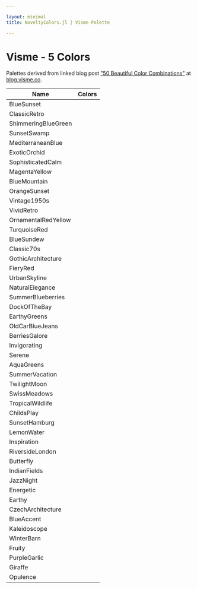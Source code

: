 ```yaml
---

layout: minimal
title: NoveltyColors.jl | Visme Palette

---
```


# Visme - 5 Colors

Palettes derived from linked blog post ["50 Beautiful Color Combinations"](http://blog.visme.co/color-combinations/) at [blog.visme.co](blog.visme.co).

<table>
  <thead>
    <tr>
      <th>Name</th>
      <th>Colors</th>
    </tr>
  </thead>
  <tbody>
    <tr>
      <td>BlueSunset</td>
      <td><div id="BlueSunset"></div></td>
    </tr>
        <tr>
      <td>ClassicRetro</td>
      <td><div id="ClassicRetro"></div></td>
    </tr>
    <tr>
      <td>ShimmeringBlueGreen</td>
      <td><div id="ShimmeringBlueGreen"></div></td>
    </tr>
    <tr>
      <td>SunsetSwamp</td>
      <td><div id="SunsetSwamp"></div></td>
    </tr>
    <tr>
      <td>MediterraneanBlue</td>
      <td><div id="MediterraneanBlue"></div></td>
    </tr>
    <tr>
      <td>ExoticOrchid</td>
      <td><div id="ExoticOrchid"></div></td>
    </tr>
    <tr>
      <td>SophisticatedCalm</td>
      <td><div id="SophisticatedCalm"></div></td>
    </tr>
    <tr>
      <td>MagentaYellow</td>
      <td><div id="MagentaYellow"></div></td>
    </tr>
    <tr>
      <td>BlueMountain</td>
      <td><div id="BlueMountain"></div></td>
    </tr>
    <tr>
      <td>OrangeSunset</td>
      <td><div id="OrangeSunset"></div></td>
    </tr>
    <tr>
      <td>Vintage1950s</td>
      <td><div id="Vintage1950s"></div></td>
    </tr>
    <tr>
      <td>VividRetro</td>
      <td><div id="VividRetro"></div></td>
    </tr>
    <tr>
      <td>OrnamentalRedYellow</td>
      <td><div id="OrnamentalRedYellow"></div></td>
    </tr>
    <tr>
      <td>TurquoiseRed</td>
      <td><div id="TurquoiseRed"></div></td>
    </tr>
    <tr>
      <td>BlueSundew</td>
      <td><div id="BlueSundew"></div></td>
    </tr>
    <tr>
      <td>Classic70s</td>
      <td><div id="Classic70s"></div></td>
    </tr>
    <tr>
      <td>GothicArchitecture</td>
      <td><div id="GothicArchitecture"></div></td>
    </tr>
    <tr>
      <td>FieryRed</td>
      <td><div id="FieryRed"></div></td>
    </tr>
    <tr>
      <td>UrbanSkyline</td>
      <td><div id="UrbanSkyline"></div></td>
    </tr>
    <tr>
      <td>NaturalElegance</td>
      <td><div id="NaturalElegance"></div></td>
    </tr>
    <tr>
      <td>SummerBlueberries</td>
      <td><div id="SummerBlueberries"></div></td>
    </tr>
    <tr>
      <td>DockOfTheBay</td>
      <td><div id="DockOfTheBay"></div></td>
    </tr>
    <tr>
      <td>EarthyGreens</td>
      <td><div id="EarthyGreens"></div></td>
    </tr>
    <tr>
      <td>OldCarBlueJeans</td>
      <td><div id="OldCarBlueJeans"></div></td>
    </tr>
    <tr>
      <td>BerriesGalore</td>
      <td><div id="BerriesGalore"></div></td>
    </tr>  
    <tr>
      <td>Invigorating</td>
      <td><div id="Invigorating"></div></td>
    </tr>  
    <tr>
      <td>Serene</td>
      <td><div id="Serene"></div></td>
    </tr> 
    <tr>
      <td>AquaGreens</td>
      <td><div id="AquaGreens"></div></td>
    </tr>
    <tr>
      <td>SummerVacation</td>
      <td><div id="SummerVacation"></div></td>
    </tr> 
    <tr>
      <td>TwilightMoon</td>
      <td><div id="TwilightMoon"></div></td>
    </tr>
    <tr>
      <td>SwissMeadows</td>
      <td><div id="SwissMeadows"></div></td>
    </tr> 
    <tr>
      <td>TropicalWildlife</td>
      <td><div id="TropicalWildlife"></div></td>
    </tr>  
    <tr>
      <td>ChildsPlay</td>
      <td><div id="ChildsPlay"></div></td>
    </tr>
    <tr>
      <td>SunsetHamburg</td>
      <td><div id="SunsetHamburg"></div></td>
    </tr>    
    <tr>
      <td>LemonWater</td>
      <td><div id="LemonWater"></div></td>
    </tr>
    <tr>
      <td>Inspiration</td>
      <td><div id="Inspiration"></div></td>
    </tr>
    <tr>
      <td>RiversideLondon</td>
      <td><div id="RiversideLondon"></div></td>
    </tr>
    <tr>
      <td>Butterfly</td>
      <td><div id="Butterfly"></div></td>
    </tr> 
    <tr>
      <td>IndianFields</td>
      <td><div id="IndianFields"></div></td>
    </tr>
    <tr>
      <td>JazzNight</td>
      <td><div id="JazzNight"></div></td>
    </tr>
    <tr>
      <td>Energetic</td>
      <td><div id="Energetic"></div></td>
    </tr>
    <tr>
      <td>Earthy</td>
      <td><div id="Earthy"></div></td>
    </tr> 
    <tr>
      <td>CzechArchitecture</td>
      <td><div id="CzechArchitecture"></div></td>
    </tr>  
    <tr>
      <td>BlueAccent</td>
      <td><div id="BlueAccent"></div></td>
    </tr>
    <tr>
      <td>Kaleidoscope</td>
      <td><div id="Kaleidoscope"></div></td>
    </tr> 
    <tr>
      <td>WinterBarn</td>
      <td><div id="WinterBarn"></div></td>
    </tr> 
    <tr>
      <td>Fruity</td>
      <td><div id="Fruity"></div></td>
    </tr> 
    <tr>
      <td>PurpleGarlic</td>
      <td><div id="PurpleGarlic"></div></td>
    </tr> 
    <tr>
      <td>Giraffe</td>
      <td><div id="Giraffe"></div></td>
    </tr>  
    <tr>
      <td>Opulence</td>
      <td><div id="Opulence"></div></td>
    </tr>                                                                                                                                                                                        

  </tbody>
</table>

<div>
      <script type="text/javascript">

      // parse a spec and create a visualization view
      function parse(divid, palette) {

        spec = colorchip(palette[divid], 50, 400)
        vg.parse.spec(spec, function(chart) { chart({el:"#" + divid}).update(); });
      }

      var visme;
      $.getJSON("http://randyzwitch.github.io/NoveltyColors.jl/javascripts/visme.json", function(json) {
          visme = json;
      })
      .done(function(json) {

                for(var i = 0; i < Object.keys(visme).length; i++){
                  parse(Object.keys(visme)[i], visme);
                }
      });

    </script>
<div>